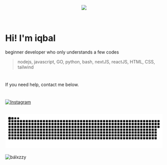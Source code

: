 <p align="center">
<img src="https://files.catbox.moe/t5bfhs.jpg">
</p>
<p align="center"> <img src="https://komarev.com/ghpvc/?username=balxz&label=Profile%20views&color=0e75b6&style=flat" alt="" /> </p>

# Hi! I'm iqbal

beginner developer who only understands a few codes 
> nodejs, javascript, GO, python, bash, nextJS, reactJS, HTML, CSS, tailwind
#
If you need help, contact me below.

#
[![Instagram](https://img.shields.io/badge/Instagram-%23E4405F.svg?logo=Instagram&logoColor=white)](https://instagram.com/iqstore78)
 
<!-- ## 💻 Technical Skills:

- **Frontend Development:** HTML/CSS3, JavaScript, Bootstrap :v
- **Tools and Design:** VSCode, GitHub and Figma -->
##
<div align="center">
  <picture>
    <source media="(prefers-color-scheme: dark)" srcset="/github-contribution-grid-snake-dark.svg"/>
    <source media="(prefers-color-scheme: light), (prefers-color-scheme: no-preference)" srcset="/github-contribution-grid-snake.svg"/>
    <img src="/github-contribution-grid-snake.svg" alt="github-snake"/>
  </picture>
</div>
<br>
<div align="left">
  <img src="https://github-readme-activity-graph.vercel.app/graph?username=balxz&theme=github-compact&radius=16" height="auto" alt="bálxzzy"/>
